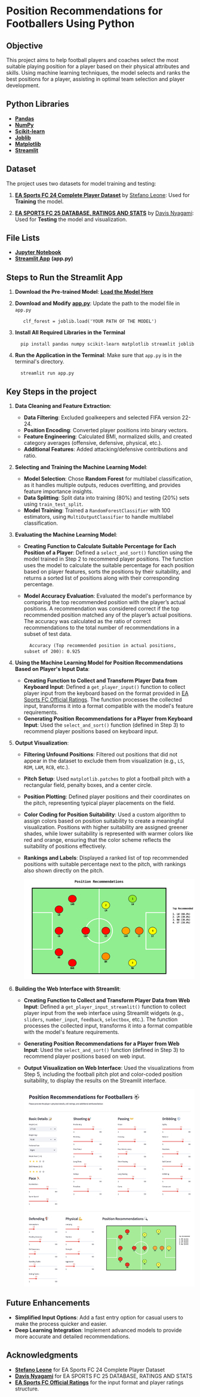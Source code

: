 # Position Recommendations for Footballers Using Python


## Objective

This project aims to help football players and coaches select the most suitable playing position for a player based on their physical attributes and skills. Using machine learning techniques, the model selects and ranks the best positions for a player, assisting in optimal team selection and player development.


## Python Libraries

- **[Pandas](https://pandas.pydata.org/)**
- **[NumPy](https://numpy.org/)**
- **[Scikit-learn](https://scikit-learn.org/stable/)**
- **[Joblib](https://joblib.readthedocs.io/en/stable/)**
- **[Matplotlib](https://matplotlib.org/)**
- **[Streamlit](https://streamlit.io/)**


## Dataset

The project uses two datasets for model training and testing:

1. **[EA Sports FC 24 Complete Player Dataset](https://www.kaggle.com/datasets/stefanoleone992/ea-sports-fc-24-complete-player-dataset)** by [Stefano Leone](https://www.kaggle.com/stefanoleone992): Used for **Training** the model.

2. **[EA SPORTS FC 25 DATABASE, RATINGS AND STATS](https://www.kaggle.com/datasets/nyagami/ea-sports-fc-25-database-ratings-and-stats)** by [Davis Nyagami](https://www.kaggle.com/nyagami): Used for **Testing** the model and visualization.


## File Lists

- **[Jupyter Notebook](https://github.com/subhakritsc/Position-Recommendations-for-Footballers/blob/main/Football%20Position%20Recommendations%20Final.ipynb)**
- **[Streamlit App](https://github.com/subhakritsc/Position-Recommendations-for-Footballers/blob/main/app.py)** **(app.py)**


## Steps to Run the Streamlit App

1. **Download the Pre-trained Model**: **[Load the Model Here](https://drive.google.com/file/d/15QfmcUjYbMU2zShPIop20aujgGytfhuy/view?usp=sharing)**
2. **Download and Modify** **[app.py](https://github.com/subhakritsc/Position-Recommendations-for-Footballers/blob/main/app.py)**: Update the path to the model file in `app.py`

   ```
      clf_forest = joblib.load('YOUR PATH OF THE MODEL')
   ```
   
3. **Install All Required Libraries in the Terminal**

   ```
     pip install pandas numpy scikit-learn matplotlib streamlit joblib
   ```
   
4. **Run the Application in the Terminal**: Make sure that `app.py` is in the terminal's directory.

   ```
     streamlit run app.py
   ```


## Key Steps in the project

1. **Data Cleaning and Feature Extraction**:
    - **Data Filtering**: Excluded goalkeepers and selected FIFA version 22-24.
    - **Position Encoding**: Converted player positions into binary vectors.
    - **Feature Engineering**: Calculated BMI, normalized skills, and created category averages (offensive, defensive, physical, etc.).
    - **Additional Features**: Added attacking/defensive contributions and ratio.

2. **Selecting and Training the Machine Learning Model**:
    - **Model Selection**: Chose **Random Forest** for multilabel classification, as it handles multiple outputs, reduces overfitting, and provides feature importance insights.
    - **Data Splitting**: Split data into training (80%) and testing (20%) sets using `train_test_split`.
    - **Model Training**: Trained a `RandomForestClassifier` with 100 estimators, using `MultiOutputClassifier` to handle multilabel classification.

3. **Evaluating the Machine Learning Model**:
    - **Creating Function to Calculate Suitable Percentage for Each Position of a Player**: Defined a `select_and_sort()` function using the model trained in Step 2 to recommend player positions. The function uses the model to calculate the suitable percentage for each position based on player features, sorts the positions by their suitability, and returns a sorted list of positions along with their corresponding percentage.
    - **Model Accuracy Evaluation**: Evaluated the model's performance by comparing the top recommended position with the player’s actual positions. A recommendation was considered correct if the top recommended position matched any of the player’s actual positions. The accuracy was calculated as the ratio of correct recommendations to the total number of recommendations in a subset of test data.

      ```
        Accuracy (Top recommended position in actual positions, subset of 200): 0.925
      ```
      
4. **Using the Machine Learning Model for Position Recommendations Based on Player's Input Data**:
    - **Creating Function to Collect and Transform Player Data from Keyboard Input**: Defined a `get_player_input()` function to collect player input from the keyboard based on the format provided in [EA Sports FC Official Ratings](https://www.ea.com/games/ea-sports-fc/ratings). The function processes the collected input, transforms it into a format compatible with the model's feature requirements.
    - **Generating Position Recommendations for a Player from Keyboard Input**: Used the `select_and_sort()` function (defined in Step 3) to recommend player positions based on keyboard input.
   
5. **Output Visualization**:
   - **Filtering Unfound Positions**: Filtered out positions that did not appear in the dataset to exclude them from visualization (e.g., `LS`, `RDM`, `LAM`, `RCB`, etc.).
   - **Pitch Setup**: Used `matplotlib.patches` to plot a football pitch with a rectangular field, penalty boxes, and a center circle.
   - **Position Plotting**: Defined player positions and their coordinates on the pitch, representing typical player placements on the field.
   - **Color Coding for Position Suitability**: Used a custom algorithm to assign colors based on position suitability to create a meaningful visualization. Positions with higher suitability are assigned greener shades, while lower suitability is represented with warmer colors like red and orange, ensuring that the color scheme reflects the suitability of positions effectively.
   - **Rankings and Labels**: Displayed a ranked list of top recommended positions with suitable percentage next to the pitch, with rankings also shown directly on the pitch.
     
     ![Alt Text](./visualization_example.png)

6. **Building the Web Interface with Streamlit**:
   - **Creating Function to Collect and Transform Player Data from Web Input**: Defined a `get_player_input_streamlit()` function to collect player input from the web interface using Streamlit widgets (e.g., `sliders`, `number_input`, `feedback`, `selectbox`, etc.). The function processes the collected input, transforms it into a format compatible with the model's feature requirements.
   - **Generating Position Recommendations for a Player from Web Input**: Used the `select_and_sort()` function (defined in Step 3) to recommend player positions based on web input.
   - **Output Visualization on Web Interface**: Used the visualizations from Step 5, including the football pitch plot and color-coded position suitability, to display the results on the Streamlit interface.
  
     ![Alt Text](./web_example.jpg)


## Future Enhancements

- **Simplified Input Options**: Add a fast entry option for casual users to make the process quicker and easier.
- **Deep Learning Integration**: Implement advanced models to provide more accurate and detailed recommendations.


## Acknowledgments

- **[Stefano Leone](https://www.kaggle.com/stefanoleone992)** for EA Sports FC 24 Complete Player Dataset
- **[Davis Nyagami](https://www.kaggle.com/nyagami)** for EA SPORTS FC 25 DATABASE, RATINGS AND STATS
- **[EA Sports FC Official Ratings](https://www.ea.com/games/ea-sports-fc/ratings)** for the input format and player ratings structure.
